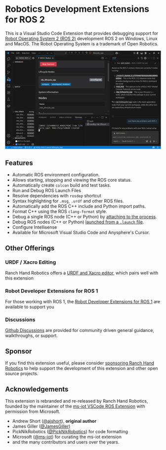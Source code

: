 # Robotics Development Extensions for ROS 2
This is a Visual Studio Code Extension that  provides debugging support for [Robot Operating System 2 (ROS 2)](http://ros.org) development ROS 2 on Windows, Linux and MacOS. The Robot Operating System is a trademark of Open Robotics.

![Robotics Development Extensions Hero](./assets/hero.png)

## Features

* Automatic ROS environment configuration.
* Allows starting, stopping and viewing the ROS core status.
* Automatically create `colcon` build and test tasks.
* Run and Debug ROS Launch Files
* Resolve dependencies with `rosdep` shortcut
* Syntax highlighting for `.msg`, `.urdf` and other ROS files.
* Automatically add the ROS C++ include and Python import paths.
* Format C++ using the ROS `clang-format` style.
* Debug a single ROS node (C++ or Python) by [attaching to the process](debug-support.md#attach).
* Debug ROS nodes (C++ or Python) [launched from a `.launch` file](debug-support.md#launch).
* Configure Intellisense
* Available for Microsoft Visual Studio Code and Anysphere's Cursor.

## Other Offerings

### URDF / Xacro Editing

Ranch Hand Robotics offers a [URDF and Xacro editor](https://ranchhandrobotics.com/rde-urdf/), which pairs well with this extension

### Robot Developer Extensions for ROS 1
For those working with ROS 1, the [Robot Developer Extensions for ROS 1](https://ranchhandrobotics.com/rde-ros-1/) are available to support you

### Discussions
[Github Discussions](https://github.com/orgs/Ranch-Hand-Robotics/discussions) are provided for community driven general guidance, walkthroughs, or support.

## Sponsor
If you find this extension useful, please consider [sponsoring Ranch Hand Robotics](https://github.com/sponsors/Ranch-Hand-Robotics) to help support the development of this extension and other open source projects.


## Acknowledgements
This extension is rebranded and re-released by Ranch Hand Robotics, founded by the maintainer of the [ms-iot VSCode ROS Extension](https://github.com/ms-iot/vscode-ros) with permission from Microsoft. 

* Andrew Short ([@ajshort](https://github.com/ajshort)), **original author**
* James Giller ([@JamesGiller](https://github.com/JamesGiller))
* PickNikRobotics ([@PickNikRobotics](https://github.com/PickNikRobotics)) for code formatting
* Microsoft ([@ms-iot](https://microsoft.com)) for curating the ms-iot extension
* and the many contributors and users over the years. 